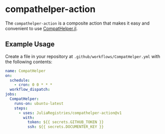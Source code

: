 # compathelper-action

The `compathelper-action` is a composite action that makes it easy and convenient to use [CompatHelper.jl](https://github.com/JuliaRegistries/CompatHelper.jl).

## Example Usage

Create a file in your repository at `.github/workflows/CompatHelper.yml` with the following contents:

```yaml
name: CompatHelper
on:
  schedule:
    - cron: 0 0 * * *
  workflow_dispatch:
jobs:
  CompatHelper:
    runs-on: ubuntu-latest
    steps:
      - uses: JuliaRegistries/compathelper-action@v1
        with:
          token: ${{ secrets.GITHUB_TOKEN }}
          ssh: ${{ secrets.DOCUMENTER_KEY }}
```
